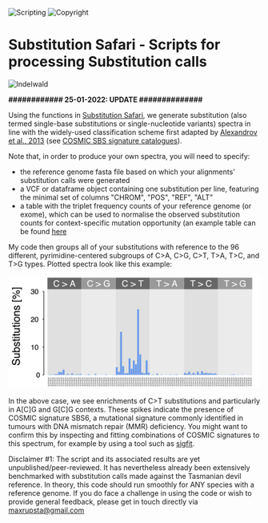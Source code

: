 ![Scripting](https://img.shields.io/badge/Language-R-yellow.svg) ![Copyright](https://img.shields.io/badge/Copyright-(c)_2022_Max\_Stammnitz\_@TCG\_Cambridge-green.svg)

Substitution Safari - Scripts for processing Substitution calls
===============================================================
![Indelwald](/Images/Indelwald_logo.png)

<b>############ 25-01-2022: UPDATE ##############</b>

Using the functions in [Substitution Safari](/SubstitutionSafari.R), we generate substitution (also termed single-base substitutions or single-nucleotide variants) spectra in line with the widely-used classification scheme first adapted by [Alexandrov et al., 2013](https://www.nature.com/articles/nature12477) (see [COSMIC SBS signature catalogues](https://cancer.sanger.ac.uk/signatures/sbs/)).

Note that, in order to produce your own spectra, you will need to specify:
* the reference genome fasta file based on which your alignments' substitution calls were generated
* a VCF or dataframe object containing one substitution per line, featuring the minimal set of columns "CHROM", "POS", "REF", "ALT"
* a table with the triplet frequency counts of your reference genome (or exome), which can be used to normalise the observed substitution counts for context-specific mutation opportunity (an example table can be found [here](/files/reference_genome_trinucleotides.txt)

My code then groups all of your substitutions with reference to the 96 different, pyrimidine-centered subgroups of C>A, C>G, C>T, T>A, T>C, and T>G types. Plotted spectra look like this example:

![example](/Images/Example_spectrum.png)

In the above case, we see enrichments of C>T substitutions and particularly in A[C]G and G[C]G contexts. These spikes indicate the presence of COSMIC signature SBS6, a mutational signature commonly identified in tumours with DNA mismatch repair (MMR) deficiency. You might want to confirm this by inspecting and fitting combinations of COSMIC signatures to this spectrum, for example by using a tool such as [sigfit](https://github.com/kgori/sigfit).

Disclaimer #1: The script and its associated results are yet unpublished/peer-reviewed. It has nevertheless already been extensively benchmarked with substitution calls made against the Tasmanian devil reference. In theory, this code should run smoothly for ANY species with a reference genome. If you do face a challenge in using the code or wish to provide general feedback, please get in touch directly via maxrupsta@gmail.com
